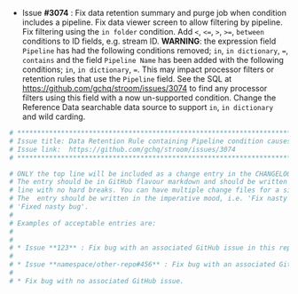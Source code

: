 * Issue **#3074** : Fix data retention summary and purge job when condition includes a pipeline. Fix data viewer screen to allow filtering by pipeline. Fix filtering using the `in folder` condition. Add `<`, `<=`, `>`, `>=`, `between` conditions to ID fields, e.g. stream ID. **WARNING**: the expression field `Pipeline` has had the following conditions removed; `in`, `in dictionary`, `=`, `contains` and the field `Pipeline Name` has been added with the following conditions; `in`, `in dictionary`, `=`. This may impact processor filters or retention rules that use the `Pipeline` field. See the SQL at https://github.com/gchq/stroom/issues/3074 to find any processor filters using this field with a now un-supported condition. Change the Reference Data searchable data source to support `in`, `in dictionary` and wild carding.


```sh
# ********************************************************************************
# Issue title: Data Retention Rule containing Pipeline condition causes Impact Summary to fail
# Issue link:  https://github.com/gchq/stroom/issues/3074
# ********************************************************************************

# ONLY the top line will be included as a change entry in the CHANGELOG.
# The entry should be in GitHub flavour markdown and should be written on a SINGLE
# line with no hard breaks. You can have multiple change files for a single GitHub issue.
# The  entry should be written in the imperative mood, i.e. 'Fix nasty bug' rather than
# 'Fixed nasty bug'.
#
# Examples of acceptable entries are:
#
#
# * Issue **123** : Fix bug with an associated GitHub issue in this repository
#
# * Issue **namespace/other-repo#456** : Fix bug with an associated GitHub issue in another repository
#
# * Fix bug with no associated GitHub issue.
```
